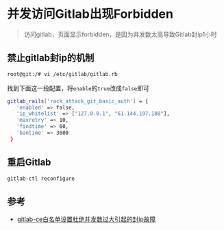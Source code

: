 # 并发访问Gitlab出现Forbidden

> 访问gitlab，页面显示forbidden，是因为并发数太高导致Gitlab封ip1小时

## 禁止gitlab封ip的机制

```bash
root@git:/# vi /etc/gitlab/gitlab.rb
```

找到下面这一段配置，将`enable`的`true`改成`false`即可

```bash
gitlab_rails['rack_attack_git_basic_auth'] = {
   'enabled' => false,
   'ip_whitelist' => ["127.0.0.1", "61.144.197.188"],
   'maxretry' => 10,
   'findtime' => 60,
   'bantime' => 3600
 }
```

## 重启Gitlab

```bash
gitlab-ctl reconfigure
```

## 参考

* [gitlab-ce白名单设置杜绝并发数过大引起的封ip故障](http://www.tuicool.com/articles/eyMfUna)